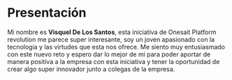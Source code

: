 # Presentación

Mi nombre es **Visquel De Los Santos**, esta iniciativa de Onesait Platform revolution me parece super interesante, soy un joven apasionado con la tecnologia y las virtudes que esta nos ofrece. Me siento muy entusiasmado con este nuevo reto y espero dar lo mejor de mi para poder aportar de manera positiva a la empresa con esta iniciativa y tener la oportunidad de crear algo super innovador junto a colegas de la empresa.
